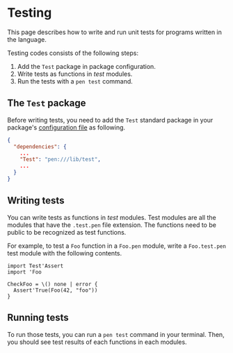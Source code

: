 # Testing

This page describes how to write and run unit tests for programs written in the language.

Testing codes consists of the following steps:

1. Add the `Test` package in package configuration.
1. Write tests as functions in _test_ modules.
1. Run the tests with a `pen test` command.

## The `Test` package

Before writing tests, you need to add the `Test` standard package in your package's [configuration file](/references/language) as following.

```json
{
  "dependencies": {
    ...
    "Test": "pen:///lib/test",
    ...
  }
}
```

## Writing tests

You can write tests as functions in _test_ modules. Test modules are all the modules that have the `.test.pen` file extension. The functions need to be public to be recognized as test functions.

For example, to test a `Foo` function in a `Foo.pen` module, write a `Foo.test.pen` test module with the following contents.

```pen
import Test'Assert
import 'Foo

CheckFoo = \() none | error {
  Assert'True(Foo(42, "foo"))
}
```

## Running tests

To run those tests, you can run a `pen test` command in your terminal. Then, you should see test results of each functions in each modules.
